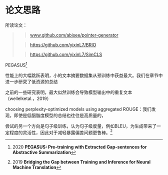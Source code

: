 

# 论文思路

所读论文：

> [^1]:  2017 **Get To The Point: Summarization with Pointer-Generator Networks** [pdf](./Get To The Point_Summarization with Pointer-Generator Networks.pdf)  [md](./Get To The Point_Summarization with Pointer-Generator Networks.md)
>
> > www.github.com/abisee/pointer-generator
>
>
> [^2]: 2022 **BRIO: Bringing Order to Abstractive Summarization** [pdf](./BRIO_Bringing Order to Abstractive Summarization.pdf)  [md](./BRIO_Bringing Order to Abstractive Summarization.md) 
>
> > https://github.com/yixinL7/BRIO
>
> [^3]: 2021 **SimCLS: A Simple Framework for Contrastive Learning of Abstractive Summarization** [pdf](./SimCLS_A Simple Framework for Contrastive Learning of Abstractive Summarization.pdf) [md](./SimCLS_A Simple Framework for Contrastive Learning of Abstractive Summarization.md)
>
> > https://github.com/yixinL7/SimCLS 	
>
> [^4]: 2020 **PEGASUS: Pre-training with Extracted Gap-sentences for Abstractive Summarization**
>
> [^5]: 2019 **Bridging the Gap between Training and Inference for Neural Machine Translation**
>
> 



PEGASUS[^4]

性能上的大幅跳跃表明，小的文本摘要数据集从预训练中获益最大。我们在章节中进一步研究了低资源的总结



之前的一些研究表明，最大似然训练会导致模型输出中的重复文本（wellelketal.，2019）



choosing perplexity-optimized models using aggregated ROUGE：我们发现，即使是低胭脂度模型的总结也往往是高质量的，





尝试的另一个方向是句子级训练，认为句子级度量，例如BLEU，为生成带来了一定程度的灵活性，因此对于减轻暴露偏差问题更鲁棒。[^5]






